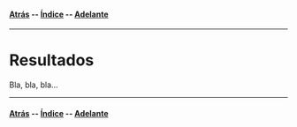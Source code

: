 #### [Atrás](datos.md) -- [Índice](index.md) -- [Adelante](conclusiones.md)
***

# Resultados

Bla, bla, bla...

***
#### [Atrás](datos.md) -- [Índice](index.md) -- [Adelante](conclusiones.md)
